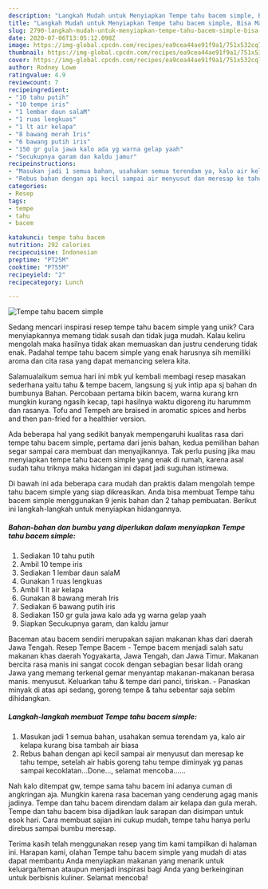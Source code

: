 ```yaml
---
description: "Langkah Mudah untuk Menyiapkan Tempe tahu bacem simple, Bisa Manjain Lidah"
title: "Langkah Mudah untuk Menyiapkan Tempe tahu bacem simple, Bisa Manjain Lidah"
slug: 2790-langkah-mudah-untuk-menyiapkan-tempe-tahu-bacem-simple-bisa-manjain-lidah
date: 2020-07-06T13:05:12.098Z
image: https://img-global.cpcdn.com/recipes/ea9cea44ae91f9a1/751x532cq70/tempe-tahu-bacem-simple-foto-resep-utama.jpg
thumbnail: https://img-global.cpcdn.com/recipes/ea9cea44ae91f9a1/751x532cq70/tempe-tahu-bacem-simple-foto-resep-utama.jpg
cover: https://img-global.cpcdn.com/recipes/ea9cea44ae91f9a1/751x532cq70/tempe-tahu-bacem-simple-foto-resep-utama.jpg
author: Rodney Lowe
ratingvalue: 4.9
reviewcount: 7
recipeingredient:
- "10 tahu putih"
- "10 tempe iris"
- "1 lembar daun salaM"
- "1 ruas lengkuas"
- "1 lt air kelapa"
- "8 bawang merah Iris"
- "6 bawang putih iris"
- "150 gr gula jawa kalo ada yg warna gelap yaah"
- "Secukupnya garam dan kaldu jamur"
recipeinstructions:
- "Masukan jadi 1 semua bahan, usahakan semua terendam ya, kalo air kelapa kurang bisa tambah air biasa"
- "Rebus bahan dengan api kecil sampai air menyusut dan meresap ke tahu tempe, setelah air habis goreng tahu tempe diminyak yg panas sampai kecoklatan...Done..., selamat mencoba......"
categories:
- Resep
tags:
- tempe
- tahu
- bacem

katakunci: tempe tahu bacem 
nutrition: 292 calories
recipecuisine: Indonesian
preptime: "PT25M"
cooktime: "PT55M"
recipeyield: "2"
recipecategory: Lunch

---
```



![Tempe tahu bacem simple](https://img-global.cpcdn.com/recipes/ea9cea44ae91f9a1/751x532cq70/tempe-tahu-bacem-simple-foto-resep-utama.jpg)

Sedang mencari inspirasi resep tempe tahu bacem simple yang unik? Cara menyiapkannya memang tidak susah dan tidak juga mudah. Kalau keliru mengolah maka hasilnya tidak akan memuaskan dan justru cenderung tidak enak. Padahal tempe tahu bacem simple yang enak harusnya sih memiliki aroma dan cita rasa yang dapat memancing selera kita.

Salamualaikum semua hari ini mbk yul kembali membagi resep masakan sederhana yaitu tahu &amp; tempe bacem, langsung sj yuk intip apa sj bahan dn bumbunya Bahan. Percobaan pertama bikin bacem, warna kurang krn mungkin kurang ngasih kecap, tapi hasilnya waktu digoreng itu harummm dan rasanya. Tofu and Tempeh are braised in aromatic spices and herbs and then pan-fried for a healthier version.

Ada beberapa hal yang sedikit banyak mempengaruhi kualitas rasa dari tempe tahu bacem simple, pertama dari jenis bahan, kedua pemilihan bahan segar sampai cara membuat dan menyajikannya. Tak perlu pusing jika mau menyiapkan tempe tahu bacem simple yang enak di rumah, karena asal sudah tahu triknya maka hidangan ini dapat jadi suguhan istimewa.


Di bawah ini ada beberapa cara mudah dan praktis dalam mengolah tempe tahu bacem simple yang siap dikreasikan. Anda bisa membuat Tempe tahu bacem simple menggunakan 9 jenis bahan dan 2 tahap pembuatan. Berikut ini langkah-langkah untuk menyiapkan hidangannya.

<!--inarticleads1-->

##### Bahan-bahan dan bumbu yang diperlukan dalam menyiapkan Tempe tahu bacem simple:

1. Sediakan 10 tahu putih
1. Ambil 10 tempe iris
1. Sediakan 1 lembar daun salaM
1. Gunakan 1 ruas lengkuas
1. Ambil 1 lt air kelapa
1. Gunakan 8 bawang merah Iris
1. Sediakan 6 bawang putih iris
1. Sediakan 150 gr gula jawa kalo ada yg warna gelap yaah
1. Siapkan Secukupnya garam, dan kaldu jamur


Baceman atau bacem sendiri merupakan sajian makanan khas dari daerah Jawa Tengah. Resep Tempe Bacem - Tempe bacem menjadi salah satu makanan khas daerah Yogyakarta, Jawa Tengah, dan Jawa Timur. Makanan bercita rasa manis ini sangat cocok dengan sebagian besar lidah orang Jawa yang memang terkenal gemar menyantap makanan-makanan berasa manis. menyusut. Keluarkan tahu &amp; tempe dari panci, tiriskan. - Panaskan minyak di atas api sedang, goreng tempe &amp; tahu sebentar saja seblm dihidangkan. 

<!--inarticleads2-->

##### Langkah-langkah membuat Tempe tahu bacem simple:

1. Masukan jadi 1 semua bahan, usahakan semua terendam ya, kalo air kelapa kurang bisa tambah air biasa
1. Rebus bahan dengan api kecil sampai air menyusut dan meresap ke tahu tempe, setelah air habis goreng tahu tempe diminyak yg panas sampai kecoklatan...Done..., selamat mencoba......


Nah kalo ditempat gw, tempe sama tahu bacem ini adanya cuman di angkringan aja. Mungkin karena rasa baceman yang cenderung agag manis jadinya. Tempe dan tahu bacem direndam dalam air kelapa dan gula merah. Tempe dan tahu bacem bisa dijadikan lauk sarapan dan disimpan untuk esok hari. Cara membuat sajian ini cukup mudah, tempe tahu hanya perlu direbus sampai bumbu meresap. 

Terima kasih telah menggunakan resep yang tim kami tampilkan di halaman ini. Harapan kami, olahan Tempe tahu bacem simple yang mudah di atas dapat membantu Anda menyiapkan makanan yang menarik untuk keluarga/teman ataupun menjadi inspirasi bagi Anda yang berkeinginan untuk berbisnis kuliner. Selamat mencoba!
